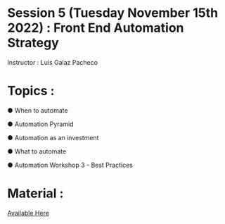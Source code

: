 # Session 5 (Tuesday November 15th 2022) : Front End Automation Strategy

Instructor : Luis Galaz Pacheco

# Topics :

● When to automate

● Automation Pyramid

● Automation as an investment

● What to automate

● Automation Workshop 3 - Best Practices

# Material :

[Available Here](https://github.com/wizelineacademy/TideworksQAAutomation-2022/files/10022671/Tideworks.Training.-.Front.End.Session.3.pdf)
